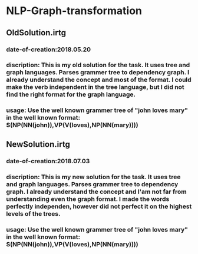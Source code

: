 # NLP-Graph-transformation
## OldSolution.irtg
### date-of-creation:2018.05.20
### discription: This is my old solution for the task. It uses tree and graph languages. Parses grammer tree to dependency graph. I already understand the concept and most of the format. I could make the verb independent in the tree language, but I did not find the right format for the graph language.
### usage: Use the well known grammer tree of "john loves mary" in the well known format: S(NP(NN(john)),VP(V(loves),NP(NN(mary))))
## NewSolution.irtg
### date-of-creation:2018.07.03
### discription: This is my new solution for the task. It uses tree and graph languages. Parses grammer tree to dependency graph. I already understand the concept and I'am not far from understanding even the graph format. I made the words perfectly independen, however did not perfect it on the highest levels of the trees.
### usage: Use the well known grammer tree of "john loves mary" in the well known format: S(NP(NN(john)),VP(V(loves),NP(NN(mary))))
